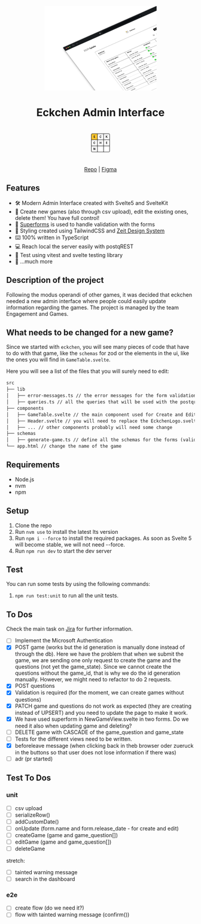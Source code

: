 <div align="center">

<a target="_blank" href="https://github.com/ZeitOnline/svelte-superforms-backoffice">
  <img src="./static/eckchen-stylish.png" alt="Thumbnail" width="300" />
</a>

<div>

# Eckchen Admin Interface

<img style="margin-block: 20px;" src="./static/favicon-eckchen.png" alt="Logo Eckchen" width="50" />
</div>


[Repo](https://github.com/ZeitOnline/svelte-superforms-backoffice)
|
[Figma](https://www.figma.com/design/3Dz9yV5vMb9bORSvQQkw8Q/Backoffice---Designs?node-id=6-59&t=iYY5z1KsRiPfrMBo-0)

</div>

## Features

- 🛠️ Modern Admin Interface created with Svelte5 and SvelteKit
- 🏡 Create new games (also through csv upload), edit the existing ones, delete them! You have full control!
- 📝 [Superforms](https://superforms.rocks/) is used to handle validation with the forms
- 🎨 Styling created using TailwindCSS and [Zeit Design System](https://npmjs.com/package/@zeitonline/design-system)
- ⌨️ 100% written in TypeScript
- 💻 Reach local the server easily with postqREST
- 🧪 Test using vitest and svelte testing library
- 🎁 ...much more

## Description of the project

Following the modus operandi of other games, it was decided that eckchen needed a new admin interface where people could easily update information regarding the games. The project is managed by the team Engagement and Games. 

## What needs to be changed for a new game?

Since we started with `eckchen`, you will see many pieces of code that have to do with that game, like the `schemas` for zod or the elements in the ui, like the ones you will find in `GameTable.svelte`.

Here you will see a list of the files that you will surely need to edit:

```md
src
├── lib
│   ├── error-messages.ts // the error messages for the form validation
│   ├── queries.ts // all the queries that will be used with the postqres
├── components
│   ├── GameTable.svelte // the main component used for Create and Edit 
│   ├── Header.svelte // you will need to replace the EckchenLogo.svelte 
│   ├── ... // other components probably will need some change
├── schemas
│   ├── generate-game.ts // define all the schemas for the forms (validation, types, etc.)
└── app.html // change the name of the game
```

## Requirements

- Node.js
- nvm
- npm

## Setup

1. Clone the repo
2. Run `nvm use` to install the latest lts version
3. Run `npm i --force` to install the required packages. As soon as Svelte 5 will become stable, we will not need --force.
4. Run `npm run dev` to start the dev server

## Test

You can run some tests by using the following commands:

1. `npm run test:unit` to run all the unit tests.

## To Dos

Check the main task on [Jira](https://zeit-online.atlassian.net/browse/ZO-5839) for further information.

- [ ] Implement the Microsoft Authentication
- [x] POST game (works but the id generation is manually done instead of through the db). Here we have the problem that when we submit the game, we are sending one only request to create the game and the questions (not yet the game_state). Since we cannot create the questions without the game_id, that is why we do the id generation manually. However, we might need to refactor to do 2 requests.
- [x] POST questions
- [x] Validation is required (for the moment, we can create games without questions)
- [x] PATCH game and questions do not work as expected (they are creating instead of UPSERT) and you need to update the page to make it work.
- [x] We have used superform in NewGameView.svelte in two forms. Do we need it also when updating game and deleting?
- [ ] DELETE game with CASCADE of the game_question and game_state
- [ ] Tests for the different views need to be written.
- [x] beforeleave message (when clicking back in theb browser oder zueruck in the buttons so that user does not lose information if there was)
- [ ] adr (pr started)

## Test To Dos

### unit
- [ ] csv upload
- [ ] serializeRow()
- [ ] addCustomDate()
- [ ] onUpdate (form.name and form.release_date - for create and edit)
- [ ] createGame (game and game_question[])
- [ ] editGame (game and game_question[])
- [ ] deleteGame

stretch:
- [ ] tainted warning message 
- [ ] search in the dashboard

### e2e
- [ ] create flow (do we need it?)
- [ ] flow with tainted warning message (confirm())